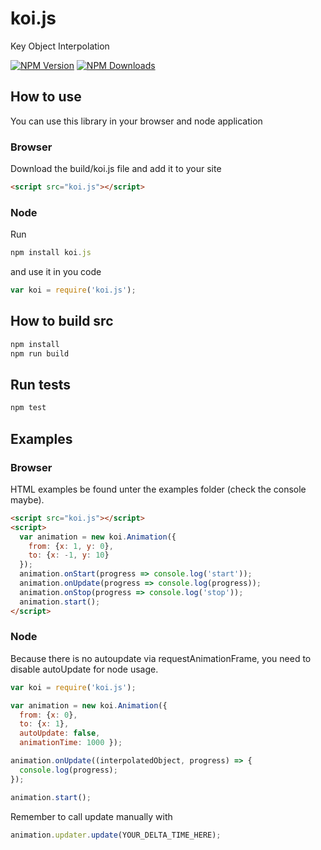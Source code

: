 # koi.js
Key Object Interpolation

[![NPM Version][npm-image]][npm-url]
[![NPM Downloads][downloads-image]][downloads-url]

## How to use
You can use this library in your browser and node application

### Browser
Download the build/koi.js file and add it to your site
```html
<script src="koi.js"></script>
```

### Node
Run
```javascript
npm install koi.js
```
and use it in you code
```javascript
var koi = require('koi.js');
```

## How to build src

``` javascript
npm install
npm run build
```

## Run tests

``` javascript
npm test
```

## Examples

### Browser
HTML examples be found unter the examples folder (check the console maybe).
```html
<script src="koi.js"></script>
<script>
  var animation = new koi.Animation({
    from: {x: 1, y: 0},
    to: {x: -1, y: 10}
  });
  animation.onStart(progress => console.log('start'));
  animation.onUpdate(progress => console.log(progress));
  animation.onStop(progress => console.log('stop'));
  animation.start();
</script>

```
### Node
Because there is no autoupdate via requestAnimationFrame, you need to disable autoUpdate for node usage.
``` javascript
var koi = require('koi.js');

var animation = new koi.Animation({
  from: {x: 0},
  to: {x: 1},
  autoUpdate: false,
  animationTime: 1000 });

animation.onUpdate((interpolatedObject, progress) => {
  console.log(progress);
});

animation.start();
```
Remember to call update manually with
```javascript
animation.updater.update(YOUR_DELTA_TIME_HERE);
```

[npm-image]: https://img.shields.io/npm/v/koi.js.svg
[npm-url]: https://npmjs.org/package/koi.js
[downloads-image]: https://img.shields.io/npm/dm/koi.js.svg
[downloads-url]: https://npmjs.org/package/koi.js

